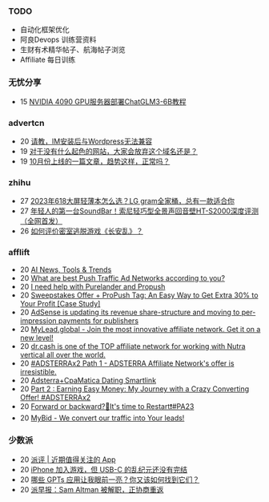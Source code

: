 ### TODO
-  自动化框架优化
-  阿良Devops 训练营资料
-  生财有术精华帖子、航海帖子浏览
-  Affiliate 每日训练

### 无忧分享
<!-- ruyo:START -->
-  15 [NVIDIA 4090 GPU服务器部署ChatGLM3-6B教程](https://51.ruyo.net/18538.html)<!-- ruyo:END -->

### advertcn
<!-- advertcn:START -->
-  20 [请教，IM安装后与Wordpress无法兼容](https://www.advertcn.com/forum.php?mod=viewthread&tid=112986)
-  19 [对于没有什么起色的网站，大家会放弃这个域名还是？](https://www.advertcn.com/forum.php?mod=viewthread&tid=112981)
-  19 [10月份上线的一篇文章，趋势这样，正常吗？](https://www.advertcn.com/forum.php?mod=viewthread&tid=112979)<!-- advertcn:END -->

### zhihu
<!-- zhihu:START -->
-  27 [2023年618大屏轻薄本怎么选？LG gram全家桶，总有一款适合你](http://zhuanlan.zhihu.com/p/632641888?utm_campaign=rss&utm_medium=rss&utm_source=rss&utm_content=title)
-  27 [年轻人的第一台SoundBar！索尼轻巧型全景声回音壁HT-S2000深度评测（全网首发）](http://zhuanlan.zhihu.com/p/630990296?utm_campaign=rss&utm_medium=rss&utm_source=rss&utm_content=title)
-  26 [如何评价密室逃脱游戏《长安乱》？](http://www.zhihu.com/question/563950552/answer/3045961312?utm_campaign=rss&utm_medium=rss&utm_source=rss&utm_content=title)<!-- zhihu:END -->

### afflift
<!-- afflift:START -->
-  20 [AI News, Tools &amp; Trends](https://afflift.com/f/threads/ai-news-tools-trends.11939/)
-  20 [What are best Push Traffic Ad Networks according to you?](https://afflift.com/f/threads/what-are-best-push-traffic-ad-networks-according-to-you.11953/)
-  20 [I need help with Purelander and Propush](https://afflift.com/f/threads/i-need-help-with-purelander-and-propush.12053/)
-  20 [Sweepstakes Offer + ProPush Tag: An Easy Way to Get Extra 30% to Your Profit [Case Study]](https://afflift.com/f/threads/sweepstakes-offer-propush-tag-an-easy-way-to-get-extra-30-to-your-profit-case-study.12041/)
-  20 [AdSense is updating its revenue share-structure and moving to per-impression payments for publishers](https://afflift.com/f/threads/adsense-is-updating-its-revenue-share-structure-and-moving-to-per-impression-payments-for-publishers.12060/)
-  20 [MyLead.global - Join the most innovative affiliate network. Get it on a new level!](https://afflift.com/f/threads/mylead-global-join-the-most-innovative-affiliate-network-get-it-on-a-new-level.2151/)
-  20 [dr.cash is one of the TOP affiliate network for working with Nutra vertical all over the world.](https://afflift.com/f/threads/dr-cash-is-one-of-the-top-affiliate-network-for-working-with-nutra-vertical-all-over-the-world.11669/)
-  20 [#ADSTERRAx2 Path 1 - ADSTERRA Affiliate Network&#39;s offer is irresistible.](https://afflift.com/f/threads/adsterrax2-path-1-adsterra-affiliate-networks-offer-is-irresistible.11985/)
-  20 [Adsterra+CpaMatica Dating Smartlink](https://afflift.com/f/threads/adsterra-cpamatica-dating-smartlink.12044/)
-  20 [Part 2 : Earning Easy Money: My Journey with a Crazy Converting Offer! #ADSTERRAx2](https://afflift.com/f/threads/part-2-earning-easy-money-my-journey-with-a-crazy-converting-offer-adsterrax2.11972/)
-  20 [Forward or backward?🥺It&#39;s time to Restart❗#PA23](https://afflift.com/f/threads/forward-or-backward-%F0%9F%A5%BAits-time-to-restart%E2%9D%97-pa23.11550/)
-  20 [MyBid - We convert our traffic into Your leads!](https://afflift.com/f/threads/mybid-we-convert-our-traffic-into-your-leads.9262/)<!-- afflift:END -->

### 少数派
<!-- sspai:START -->
-  20 [派评 | 近期值得关注的 App](https://sspai.com/post/84516)
-  20 [iPhone 加入游戏，但 USB-C 的乱纪元还没有完结](https://sspai.com/post/84508)
-  20 [哪些 GPTs 应用让我眼前一亮？你又该如何找到它们？](https://sspai.com/post/84471)
-  20 [派早报：Sam Altman 被解职，正协商重返](https://sspai.com/post/84504)<!-- sspai:END -->
